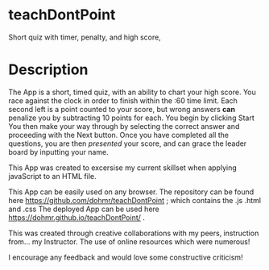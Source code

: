 # teachDontPoint
Short quiz with timer, penalty, and high score, 

# Description

The App is a short, timed quiz, with an ability to chart your high score.
You race against the clock in order to finish within the :60 time limit.
Each second left is a point counted to your score, but wrong answers __can__ penalize you by subtracting 10 points for each.
You begin by clicking Start
You then make your way through by selecting the correct answer and proceeding with the Next button.
Once you have completed all the questions, you are then *presented* your score, and can grace the leader board by inputting your name.

This App was created to excersise my current skillset when applying javaScript to an HTML file.

This App can be easily used on any browser.
The repository can be found here https://github.com/dohmr/teachDontPoint ; which contains the .js .html and .css
The deployed App can be used here https://dohmr.github.io/teachDontPoint/ . 

This was created through creative collaborations with my peers, instruction from... my Instructor. The use of online resources which were numerous!

I encourage any feedback and would love some constructive criticism!
